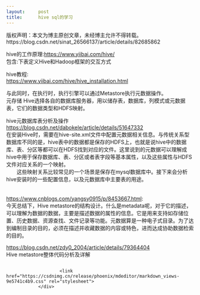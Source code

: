 ```yaml
---
layout:     post
title:      hive sql的学习
---
```

<div id="article_content" class="article_content clearfix csdn-tracking-statistics" data-pid="blog" data-mod="popu_307" data-dsm="post">
								<div class="article-copyright">
					版权声明：本文为博主原创文章，未经博主允许不得转载。					https://blog.csdn.net/sinat_26566137/article/details/82685862				</div>
								            <div id="content_views" class="markdown_views prism-atom-one-dark">
							<!-- flowchart 箭头图标 勿删 -->
							<svg xmlns="http://www.w3.org/2000/svg" style="display: none;"><path stroke-linecap="round" d="M5,0 0,2.5 5,5z" id="raphael-marker-block" style="-webkit-tap-highlight-color: rgba(0, 0, 0, 0);"></path></svg>
							<p>hive的工作原理:<a href="https://www.yiibai.com/hive/" rel="nofollow">https://www.yiibai.com/hive/</a> <br>
包含:下表定义Hive和Hadoop框架的交互方式</p>

<p>hive教程: <br>
<a href="https://www.yiibai.com/hive/hive_installation.html" rel="nofollow">https://www.yiibai.com/hive/hive_installation.html</a></p>

<p>与此同时，在执行时，执行引擎可以通过Metastore执行元数据操作。 <br>
元存储     Hive选择各自的数据库服务器，用以储存表，数据库，列模式或元数据表，它们的数据类型和HDFS映射。</p>

<p>hive元数据库表分析及操作 <br>
<a href="https://blog.csdn.net/dabokele/article/details/51647332" rel="nofollow">https://blog.csdn.net/dabokele/article/details/51647332</a> <br>
在安装Hive时，需要在hive-site.xml文件中配置元数据相关信息。与传统关系型数据库不同的是，hive表中的数据都是保存的HDFS上，也就是说hive中的数据库、表、分区等都可以在HDFS找到对应的文件。这里说到的元数据可以理解成hive中用于保存数据库、表、分区或者表字段等基本属性，以及这些属性与HDFS文件对应关系的一个映射。 <br>
　　这些映射关系比较常见的一个场景是保存在mysql数据库中。接下来会分析hive安装时的一些配置信息，以及元数据库中主要表的用途。 <br>
　　</p>

<p><a href="https://www.cnblogs.com/yangsy0915/p/8453667.html" rel="nofollow">https://www.cnblogs.com/yangsy0915/p/8453667.html</a>: <br>
今天总结下，Hive metastore的结构设计。什么是metadata呢，对于它的描述，可以理解为数据的数据，主要是描述数据的属性的信息。它是用来支持如存储位置、历史数据、资源查找、文件记录等功能。元数据算是一种电子式目录。为了达到编制目录的目的，必须在描述并收藏数据的内容或特色，进而达成协助数据检索的目的。</p>

<p><a href="https://blog.csdn.net/zdy0_2004/article/details/79364404" rel="nofollow">https://blog.csdn.net/zdy0_2004/article/details/79364404</a> <br>
Hive metastore整体代码分析及详解</p>

<pre class="prettyprint"><code class=" hljs "></code></pre>            </div>
						<link href="https://csdnimg.cn/release/phoenix/mdeditor/markdown_views-9e5741c4b9.css" rel="stylesheet">
                </div>